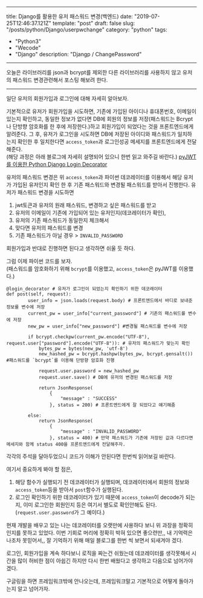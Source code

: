 ---
title: Django를 활용한 유저 패스워드 변경(백엔드)
date: "2019-07-25T12:46:37.121Z"
template: "post"
draft: false
slug: "/posts/python/Django/userpwchange"
category: "python"
tags:
  - "Python3"
  - "Wecode"
  - "Django"
description: "Djangp / ChangePassword"

------

오늘은 라이브러리를 json과 bcrypt를 제외한 다른 라이브러리를 사용하지 않고 유저의 패스워드 변경관련해서 포스팅 해보려 한다.

*****

일단 유저의 회원가입과 로그인에 대해 자세히 알아보자.

기본적으로 유저가 회원가입을 시도하면, 기존에 가입된 아이디나 휴대폰번호, 이메일이 있는지 확인하고, 동일한 정보가 없다면 DB에 회원의 정보를 저장(패스워드는 Bcrypt나 단방향 암호화를 한 후에 저장한다.)하고 회원가입이 되었다는 것을 프론트엔드에게 알려준다. 그 후, 유저가 로그인을 시도하면 DB에 저장된 아이디와 패스워드가 일치하는지 확인한 후 일치한다면 `access_token`과 로그인성공 메세지를 프론트엔드에게 전달해준다.  
(해당 과정은 아래 블로그에 자세히 설명되어 있으니 한번 읽고 와주길 바란다.)
[pyJWT를 이용한 Python Django Login Decorator](https://koreanblacklee.github.io/posts/decorator/)

유저의 패스워드 변경은 위 `access_token`과 파이썬 데코레이터를 이용해서 해당 유저가 가입된 유저인지 확인 한 후 기존 패스워드와 변경될 패스워드를 받아서 진행한다.
유저가 패스워드 변경을 시도하면
1. jwt토큰과 유저의 원래 패스워드, 변경하고 싶은 패스워드를 받고
2. 유저의 이메일이 기존에 가입되어 있는 유저인지(데코레이터가 확인),
3. 유저의 기존 패스워드가 동일한지 체크해서
4. 맞다면 유저의 패스워드를 변경
5. 기존 패스워드가 아닐 경우 > `INVALID_PASSWORD`

회원가입과 반대로 진행하면 된다고 생각하면 쉬울 듯 하다.

그럼 이제 파이썬 코드를 보자.  
(패스워드를 암호화하기 위해 `bcrypt`를 이용했고, `access_token`은 pyJWT를 이용했다.)  

```
@login_decorator # 유저가 로그인이 되었는지 확인하기 위한 데코레이터
def post(self, request):
        user_info = json.loads(request.body) # 프론트엔드에서 바디로 보내준 정보를 변수에 저장
        current_pw = user_info["current_password"] # 기존의 패스워드를 변수에 저장
        new_pw = user_info["new_password"] #변경될 패스워드를 변수에 저장

        if bcrypt.checkpw(current_pw.encode("UTF-8"), request.user["password"].encode("UTF-8")): # 유저의 패스워드가 맞는지 확인
            bytes_pw = bytes(new_pw, 'utf-8') 
            new_hashed_pw = bcrypt.hashpw(bytes_pw, bcrypt.gensalt()) #패스워드를 `bcrypt`를 이용해 단방향 암호화 진행

            request.user.password = new_hashed_pw
            request.user.save() # DB에 유저의 변경된 패스워드를 저장

            return JsonResponse(
                {
                    "message" : "SUCCESS"
                }, status = 200) # 프론트엔드에게 잘 되었다고 얘기해줌

        else:
            return JsonResponse(
                {
                    "message" : "INVALID_PASSWORD"
                }, status = 400) # 만약 패스워드가 기존에 저장된 값과 다르다면 메세지와 함께 status 400을 프론트엔드에게 전달해주자.

```
각각의 주석을 달아두었으니 코드가 이해가 안된다면 한번씩 읽어보길 바란다.

여기서 중요하게 봐야 할 점은,   
1) 해당 함수가 실행되기 전 데코레이터가 실행되며, 데코레이터에서 회원의 정보와 `access_token`등을 받아서 `post`함수가 실행된다.
2) 로그인 확인하기 위한 데코레이터가 있기 때문에 `access_token`이 decode가 되는지, 이미 로그인한 회원인지 등은 여기서 별도로 확인안해도 된다.(`request.user.password`가 그 예이다.)    

현재 개발을 배우고 있는 나는 데코레이터를 오랫만에 사용하다 보니 위 과장을 정확히 인지를 못하고 있었다. 이번 기회로 머리에 정확히 박혀 있으면 좋으련만,, 내 기억력은 나조차 못믿어서,, 잘 기억하기 위해 매일 블로그를 한번 씩 보면서 되새겨야 겠다.

로그인, 회원가입을 계속 하다보니 로직을 짜는건 쉬웠는데 데코레이터를 생각못해서 시간을 많이 허비한 점이 아쉽긴 하지만 다시 한번 배웠다고 생각하고 다음으로 넘어가야 겠다.   

구글링을 하면 프레임워크밖에 안나오는데, 프레임워크말고 기본적으로 어떻게 돌아가는지 알고 넘어가자.